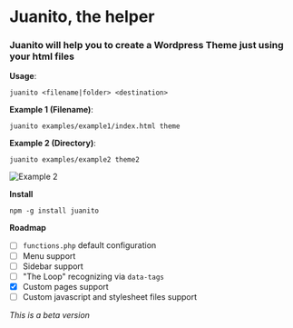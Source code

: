 # Juanito, the helper

### Juanito will help you to create a Wordpress Theme just using your html files

**Usage**:

  `juanito <filename|folder> <destination>`

**Example 1 (Filename)**:

  `juanito examples/example1/index.html theme`

**Example 2 (Directory)**:

  `juanito examples/example2 theme2`
  
  ![Example 2](https://raw.githubusercontent.com/alvaroveliz/juanito/master/examples/juanito_example.gif)

**Install**

  `npm -g install juanito`

**Roadmap**

  - [ ] `functions.php` default configuration
  - [ ] Menu support
  - [ ] Sidebar support
  - [ ] "The Loop" recognizing via `data-tags`
  - [x] Custom pages support
  - [ ] Custom javascript and stylesheet files support

*This is a beta version*
